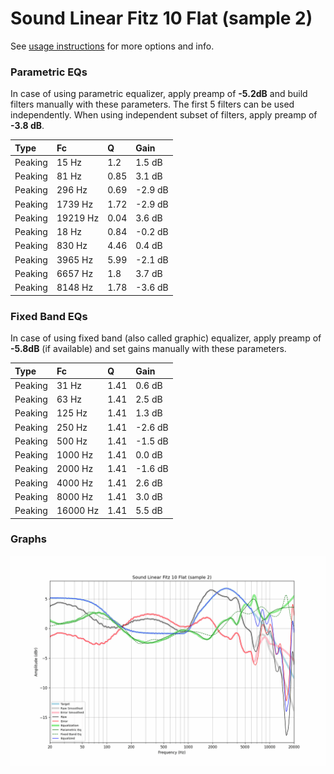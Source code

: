 # Sound Linear Fitz 10 Flat (sample 2)
See [usage instructions](https://github.com/jaakkopasanen/AutoEq#usage) for more options and info.

### Parametric EQs
In case of using parametric equalizer, apply preamp of **-5.2dB** and build filters manually
with these parameters. The first 5 filters can be used independently.
When using independent subset of filters, apply preamp of **-3.8 dB**.

| Type    | Fc       |    Q | Gain    |
|:--------|:---------|:-----|:--------|
| Peaking | 15 Hz    | 1.2  | 1.5 dB  |
| Peaking | 81 Hz    | 0.85 | 3.1 dB  |
| Peaking | 296 Hz   | 0.69 | -2.9 dB |
| Peaking | 1739 Hz  | 1.72 | -2.9 dB |
| Peaking | 19219 Hz | 0.04 | 3.6 dB  |
| Peaking | 18 Hz    | 0.84 | -0.2 dB |
| Peaking | 830 Hz   | 4.46 | 0.4 dB  |
| Peaking | 3965 Hz  | 5.99 | -2.1 dB |
| Peaking | 6657 Hz  | 1.8  | 3.7 dB  |
| Peaking | 8148 Hz  | 1.78 | -3.6 dB |

### Fixed Band EQs
In case of using fixed band (also called graphic) equalizer, apply preamp of **-5.8dB**
(if available) and set gains manually with these parameters.

| Type    | Fc       |    Q | Gain    |
|:--------|:---------|:-----|:--------|
| Peaking | 31 Hz    | 1.41 | 0.6 dB  |
| Peaking | 63 Hz    | 1.41 | 2.5 dB  |
| Peaking | 125 Hz   | 1.41 | 1.3 dB  |
| Peaking | 250 Hz   | 1.41 | -2.6 dB |
| Peaking | 500 Hz   | 1.41 | -1.5 dB |
| Peaking | 1000 Hz  | 1.41 | 0.0 dB  |
| Peaking | 2000 Hz  | 1.41 | -1.6 dB |
| Peaking | 4000 Hz  | 1.41 | 2.6 dB  |
| Peaking | 8000 Hz  | 1.41 | 3.0 dB  |
| Peaking | 16000 Hz | 1.41 | 5.5 dB  |

### Graphs
![](./Sound%20Linear%20Fitz%2010%20Flat%20(sample%202).png)